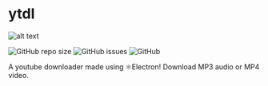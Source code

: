 # ytdl
![alt text](https://github.com/dps910/ytdl/raw/master/src/icons/ytdl_logo.png "ytdl logo")

![GitHub repo size](https://img.shields.io/github/repo-size/dps910/ytdl)
![GitHub issues](https://img.shields.io/github/issues/dps910/ytdl)
![GitHub](https://img.shields.io/github/license/dps910/ytdl)

A youtube downloader made using ⚛️Electron! Download MP3 audio or MP4 video.
